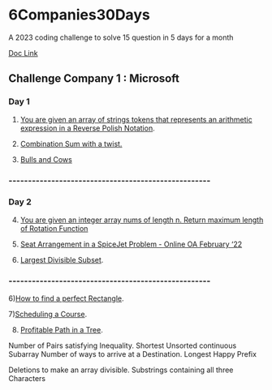 # 6Companies30Days
A 2023 coding challenge to solve 15 question in 5 days for a month

[Doc Link](https://docs.google.com/document/d/1jkVKWPcOAE2Xjt7GFLV-M8N50HygZpWcO26REFa7dZM/edit)

## Challenge Company 1 : Microsoft

### Day 1
1) [You are given an array of strings tokens that represents an arithmetic expression in a Reverse Polish Notation](https://leetcode.com/problems/evaluate-reverse-polish-notation/).

2) [Combination Sum with a twist.](https://leetcode.com/problems/combination-sum-iii/description/)

3) [Bulls and Cows](https://leetcode.com/problems/bulls-and-cows/)

### ----------------------------------------------------

### Day 2

4) [You are given an integer array nums of length n. Return maximum length of Rotation Function](https://leetcode.com/problems/rotate-function/)

5) [Seat Arrangement in a SpiceJet Problem - Online OA February ‘22](https://leetcode.com/problems/airplane-seat-assignment-probability/description/)

6) [Largest Divisible Subset](https://leetcode.com/problems/largest-divisible-subset/).

### ----------------------------------------------------

6)[How to find a perfect Rectangle](https://leetcode.com/problems/perfect-rectangle/).

7)[Scheduling a Course](https://leetcode.com/problems/course-schedule/).

8) [Profitable Path in a Tree](https://leetcode.com/problems/most-profitable-path-in-a-tree/).

Number of Pairs satisfying Inequality.
Shortest Unsorted continuous Subarray
Number of ways to arrive at a Destination.
Longest Happy Prefix

Deletions to make an array divisible.
Substrings containing all three Characters

